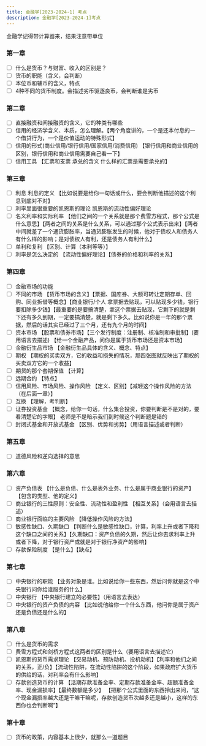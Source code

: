 ```yaml
---
title: 金融学[2023-2024-1] 考点
description: 金融学[2023-2024-1]考点
---
```

金融学记得带计算器来，结果注意带单位
### 第一章
- [ ] 什么是货币？与财富、收入的区别是？
- [ ] 货币的职能（含义，会判断）
- [ ] 本位币和辅币的含义，特点
- [ ] 4种不同的货币制度。会描述劣币驱逐良币，会判断谁是劣币
### 第二章
- [ ] 直接融资和间接融资的含义，它的种类有哪些
- [ ] 信用的经济学含义、本质，怎么理解。【两个角度讲的，一个是还本付息的一个借贷行为，一个是价值运动的特殊形式】
- [ ] 信用的形式(商业信用/银行信用/国家信用/消费信用)  【银行信用和商业信用的区别，银行信用和商业信用需要自己看一下】
- [ ] 信用工具 【汇票和支票 承兑的含义 什么样的汇票是需要承兑的】
### 第三章
- [ ] 利息 利息的定义 【比如说要是给你一句话或什么，要会判断他描述的这个利息到底对不对】
- [ ] 利率里面很重要的凯恩斯的理论 凯恩斯的流动性偏好理论
- [ ] 名义利率和实际利率 【他们之间的一个关系就是那个费雪方程式，那个公式是什么意思】【两者之间的关系是什么关系，可以通过那个公式表示出来】【两者中间就差了一个通货膨胀率，当通货膨胀发生的时候，他对于债权人和债务人有什么样的影响；是对债权人有利，还是债务人有利什么】
- [ ] 单利和复利 【区别、计算（本利等等）】
- [ ] 利率是怎么决定的 【流动性偏好理论】【债券的价格和利率的关系】
### 第四章
- [ ] 金融市场的功能
- [ ] 不同的市场 【货币市场的含义】【票据、国库券、大额可转让定期存单、回购、同业拆借等概念】【商业银行/个人 拿票据去贴现，可以贴现多少钱，银行要扣除多少钱】【最重要的是要搞清楚，拿这个票据去贴现，它剩下的就是剩下还有多久到期，一定要搞清楚，就是剩下多久。比如说你是一年的那个票据，然后的话其实已经过了三个月，还有九个月的时间】
- [ ] 资本市场 【股票和债券市场】【三个发行制度：注册制、核准制和审批制】(要用语言去描述)    【给一个金融产品，问你是属于货币市场还是资本市场】
- [ ] 金融衍生品市场  【金融衍生品具体的含义、概念、特点】
- [ ] 期权 【期权的买卖双方，它的收益和损失的情况，那四张图就反映出了期权的买卖双方它的一个收益】
- [ ] 期货的那个套期保值 【计算】
- [ ] 远期合约  【特点】
- [ ] 信用风险、市场风险、操作风险  【定义、区别】【减轻这个操作风险的方法（在后面一章）】
- [ ] 互换  【理解，考判断】
- [ ] 证券投资基金  【概念，给你一句话，什么集合投资，你要判断是不是对的，要看清楚它的字眼】   老师是不是暗示我们到时候这个判断题是错的
- [ ] 封闭式基金和开放式基金  【区别、优势和劣势】（用语言描述或者判断）
### 第五章
- [ ] 道德风险和逆向选择的意思
### 第六章
- [ ] 资产负债表  【什么是负债、什么是表外业务、什么是属于商业银行的资产】【包含的类型、他的定义】
- [ ] 商业银行的三性原则：安全性、流动性和盈利性  【相互关系】（会用语言去描述）
- [ ] 商业银行面临的主要风险  【降低操作风险的方法】
- [ ] 敏感性缺口、久期缺口  【判断什么是敏感性缺口，计算，利率上升或者下降和这个缺口之间的关系】【久期缺口：资产负债的久期，然后让你去求利率上升或者下降，对于银行资产或就是对于银行净资产的影响】
- [ ] 存款保险制度  【是什么】【缺点】
### 第七章
- [ ] 中央银行的职能  【业务对象是谁。比如说给你一些东西，然后问你就是这个中央银行问你给谁服务的什么】
- [ ] 中央银行  【中央银行建立的必要性】（用语言去表达）
- [ ] 中央银行的资产负债的内容  【比如说他给你一个什么东西，他问你是属于资产还是负债还是什么的】
### 第八章
- [ ] 什么是货币的需求
- [ ] 费雪方程式和剑桥方程式这两者的区别是什么（要用语言去描述它）
- [ ] 凯恩斯的货币需求理论 【交易动机、预防动机、投机动机】【利率和他们之间的关系，正/负】【流动性陷阱，在流动性陷阱的这个阶段，如果政府扩大货币的供给的话，对利率会有什么影响】
- [ ] 存款创造货币的计算  【活期存款准备金率、定期存款准备金率、超额准备金率、现金漏损率】【最终数额是多少】        【把那个公式里面的东西拎出来问，“这个现金漏损率越大还是干嘛干嘛呢，存款创造货币次越多还是越小，这样的东西你也会判断啊”】
### 第十章
- [ ] 货币的政策，内容基本上很少，就那么一道题目